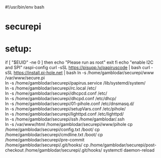 #!/usr/bin/env bash
# securepi 
# setup:  
if [ "$EUID" -ne 0 ]
	then echo "Please run as root"
	exit
fi
echo "enable I2C and SPI"
raspi-config
curl -sSL https://pisupp.ly/papiruscode | bash
curl -sSL https://install.pi-hole.net | bash
ln -s /home/gamblodar/securepi/www /var/www/secure.pi  
ln -s /home/gamblodar/securepi/papirus.service /lib/systemd/system/  
ln -s /home/gamblodar/securepi/rc.local /etc/  
ln -s /home/gamblodar/securepi/dhcpcd.conf /etc/  
ln -s /home/gamblodar/securepi/dhcpd.conf /etc/dhcp/  
ln -s /home/gamblodar/securepi/01-pihole.conf /etc/dnsmasq.d/  
ln -s /home/gamblodar/securepi/setupVars.conf /etc/pihole/  
ln -s /home/gamblodar/securepi/lighttpd.conf /etc/lighttpd/  
ln -s /home/gamblodar/securepi/ssh /home/gamblodar/.ssh  
ln -s /var/www/html /home/gamblodar/securepi/www/pihole
cp    /home/gamblodar/securepi/config.txt /boot/
cp    /home/gamblodar/securepi/cmdline.txt /boot/
cp    /home/gamblodar/securepi/pre-commit /home/gamblodar/securepi/.git/hooks/
cp    /home/gamblodar/securepi/post-checkout /home/gamblodar/securepi/.git/hooks/
systemctl daemon-reload
